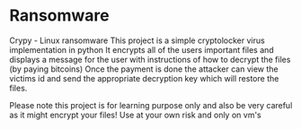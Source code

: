 # Ransomware
Crypy - Linux ransomware
This project is a simple cryptolocker virus implementation in python
It encrypts all of the users important files and displays a message for the user with instructions of how to decrypt the files (by paying bitcoins)
Once the payment is done the attacker can view the victims id and send the appropriate decryption key which will restore the files.

Please note this project is for learning purpose only and also be very careful as it might encrypt your files!
Use at your own risk and only on vm's
